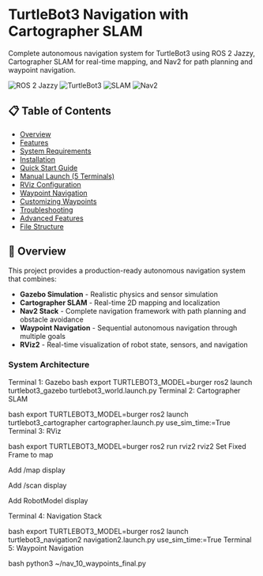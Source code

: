 # TurtleBot3 Navigation with Cartographer SLAM

Complete autonomous navigation system for TurtleBot3 using ROS 2 Jazzy, Cartographer SLAM for real-time mapping, and Nav2 for path planning and waypoint navigation.

![ROS 2 Jazzy](https://img.shields.io/badge/ROS%202-Jazzy-blue)
![TurtleBot3](https://img.shields.io/badge/Robot-TurtleBot3%20Burger-green)
![SLAM](https://img.shields.io/badge/SLAM-Cartographer-orange)
![Nav2](https://img.shields.io/badge/Navigation-Nav2-red)

## 📋 Table of Contents

- [Overview](#overview)
- [Features](#features)
- [System Requirements](#system-requirements)
- [Installation](#installation)
- [Quick Start Guide](#quick-start-guide)
- [Manual Launch (5 Terminals)](#manual-launch-5-terminals)
- [RViz Configuration](#rviz-configuration)
- [Waypoint Navigation](#waypoint-navigation)
- [Customizing Waypoints](#customizing-waypoints)
- [Troubleshooting](#troubleshooting)
- [Advanced Features](#advanced-features)
- [File Structure](#file-structure)

## 🎯 Overview

This project provides a production-ready autonomous navigation system that combines:

- **Gazebo Simulation** - Realistic physics and sensor simulation
- **Cartographer SLAM** - Real-time 2D mapping and localization
- **Nav2 Stack** - Complete navigation framework with path planning and obstacle avoidance
- **Waypoint Navigation** - Sequential autonomous navigation through multiple goals
- **RViz2** - Real-time visualization of robot state, sensors, and navigation

### System Architecture

Terminal 1: Gazebo
bash
export TURTLEBOT3_MODEL=burger
ros2 launch turtlebot3_gazebo turtlebot3_world.launch.py
Terminal 2: Cartographer SLAM

bash
export TURTLEBOT3_MODEL=burger
ros2 launch turtlebot3_cartographer cartographer.launch.py use_sim_time:=True
Terminal 3: RViz

bash
export TURTLEBOT3_MODEL=burger
ros2 run rviz2 rviz2
Set Fixed Frame to map

Add /map display

Add /scan display

Add RobotModel display

Terminal 4: Navigation Stack

bash
export TURTLEBOT3_MODEL=burger
ros2 launch turtlebot3_navigation2 navigation2.launch.py use_sim_time:=True
Terminal 5: Waypoint Navigation

bash
python3 ~/nav_10_waypoints_final.py
